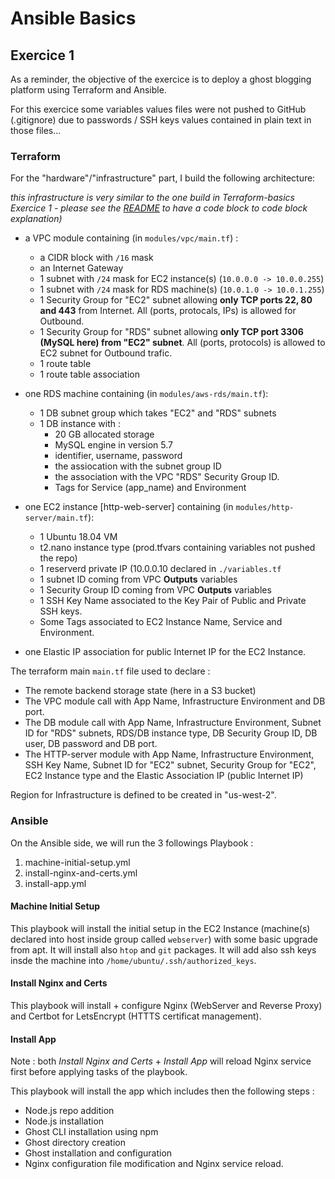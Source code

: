 # Ansible Basics

## Exercice 1

As a reminder, the objective of the exercice is to deploy a ghost blogging platform using Terraform and Ansible.

For this exercice some variables values files were not pushed to GitHub (.gitignore) due to passwords / SSH keys values contained in plain text in those files...

### Terraform

For the "hardware"/"infrastructure" part, I build the following architecture: 

*this infrastructure is very similar to the one build in Terraform-basics Exercice 1 - please see the [README](https://github.com/OlivierPaulo/DDChallenges/tree/main/Terraform/ex1#terraform-basics) to have a code block to code block explanation)*

- a VPC module containing (in `modules/vpc/main.tf`) :
    - a CIDR block with `/16` mask
    - an Internet Gateway
    - 1 subnet with `/24` mask for EC2 instance(s) (`10.0.0.0 -> 10.0.0.255`)
    - 1 subnet with `/24` mask for RDS machine(s) (`10.0.1.0 -> 10.0.1.255`)
    - 1 Security Group for "EC2" subnet allowing **only TCP ports 22, 80 and 443** from Internet. All (ports, protocals, IPs) is allowed for Outbound.
    - 1 Security Group for "RDS" subnet allowing **only TCP port 3306 (MySQL here) from "EC2" subnet**. All (ports, protocols) is allowed to EC2 subnet for Outbound trafic.
    - 1 route table
    - 1 route table association


- one RDS machine containing (in `modules/aws-rds/main.tf`):
    - 1 DB subnet group which takes "EC2" and "RDS" subnets
    - 1 DB instance with :
        - 20 GB allocated storage
        - MySQL engine in version 5.7
        - identifier, username, password
        - the assiocation with the subnet group ID
        - the association with the VPC "RDS" Security Group ID.
        - Tags for Service (app_name) and Environment


- one EC2 instance [http-web-server] containing (in `modules/http-server/main.tf`):
    - 1 Ubuntu 18.04 VM
    - t2.nano instance type (prod.tfvars containing variables not pushed the repo)
    - 1 reserverd private IP (10.0.0.10 declared in `./variables.tf`
    - 1 subnet ID coming from VPC **Outputs** variables
    - 1 Security Group ID coming from VPC **Outputs** variables
    - 1 SSH Key Name associated to the Key Pair of Public and Private SSH keys.
    - Some Tags associated to EC2 Instance Name, Service and Environment.

- one Elastic IP association for public Internet IP for the EC2 Instance.

The terraform main `main.tf` file used to declare :
- The remote backend storage state (here in a S3 bucket)
- The VPC module call with App Name, Infrastructure Environment and DB port.
- The DB module call with App Name, Infrastructure Environment, Subnet ID for "RDS" subnets, RDS/DB instance type, DB Security Group ID, DB user, DB password and DB port.
- The HTTP-server module with App Name, Infrastructure Environment, SSH Key Name, Subnet ID for "EC2" subnet, Security Group for "EC2", EC2 Instance type and the Elastic Association IP (public Internet IP)

Region for Infrastructure is defined to be created in "us-west-2".

### Ansible 

On the Ansible side, we will run the 3 followings Playbook :
1. machine-initial-setup.yml
2. install-nginx-and-certs.yml
3. install-app.yml

#### Machine Initial Setup

This playbook will install the initial setup in the EC2 Instance (machine(s) declared into host inside group called `webserver`) with some basic upgrade from apt.
It will install also `htop` and `git` packages.
It will add also ssh keys insde the machine into `/home/ubuntu/.ssh/authorized_keys`.

#### Install Nginx and Certs

This playbook will install + configure Nginx (WebServer and Reverse Proxy) and Certbot for LetsEncrypt (HTTTS certificat management).

#### Install App

Note : both *Install Nginx and Certs* + *Install App* will reload Nginx service first before applying tasks of the playbook.

This playbook will install the app which includes then the following steps :
- Node.js repo addition
- Node.js installation
- Ghost CLI installation using npm
- Ghost directory creation
- Ghost installation and configuration
- Nginx configuration file modification and Nginx service reload.